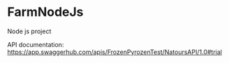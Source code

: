 # FarmNodeJs
Node js project

API documentation: https://app.swaggerhub.com/apis/FrozenPyrozenTest/NatoursAPI/1.0#trial
